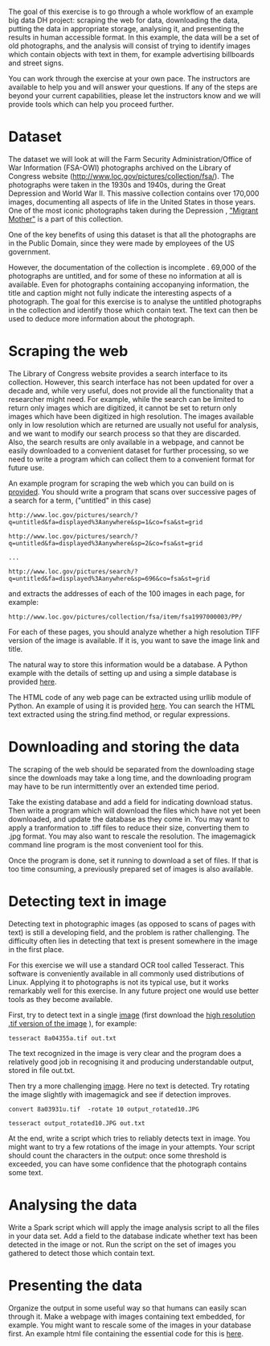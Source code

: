 
The goal of this exercise is to go through a whole workflow of an example big data DH project: scraping the web for data, downloading the data, putting the data in appropriate storage, analysing it, and presenting the results in human accessible format.  In this example, the data will be a set of old photographs, and the analysis will consist of trying to identify images which contain objects with text in them, for example advertising billboards and street signs.

You can work through the exercise at your own pace.  The instructors are available to help you and will answer your questions.  If any of the steps are beyond your current capabilities, please let the instructors know and we will provide tools which can help you proceed further.
 
# Dataset

The dataset we will look at will the Farm Security Administration/Office of War Information (FSA-OWI) photographs archived on the Library of Congress website (http://www.loc.gov/pictures/collection/fsa/). The photographs were taken in the 1930s and 1940s, during the Great Depression and World War II.  This massive collection contains over 170,000 images, documenting all aspects of life in the United States in those years.  One of the most iconic photographs taken during the Depression , ["Migrant Mother"](http://www.loc.gov/pictures/collection/fsa/item/fsa1998021539/PP/) is a part of this collection.

One of the key benefits of using this dataset is that all the photographs are in the Public Domain, since they were made by employees of the US government.

However, the documentation of the collection is incomplete .  69,000 of the photographs are untitled, and for some of these no information at all is available.  Even for photographs containing accopanying information, the title and caption might not fully indicate the interesting aspects of a photograph.  The goal for this exercise is to analyse the untitled photographs in the collection and identify those which contain text.  The text can then be used to deduce more information about the photograph. 

# Scraping the web

The Library of Congress website provides a search interface to its collection.  However, this search interface has not been updated for over a decade and, while very useful, does not provide all the functionality that a researcher might need.  For example, while the search can be limited to return only images which are digitized, it cannot be set to return only images which have been digitized in high resolution.  The images available only in low resolution  which are returned are usually not useful for analysis, and we want to modify our search process so that they are discarded.  
Also, the search results are only available in a webpage, and cannot be easily downloaded to a convenient dataset for further processing, so we need to write a program which can collect them to a convenient format for future use.

An example program for scraping the web which you can build on is [provided](/file). You should write a program that scans over successive pages of a search for a term, ("untitled" in this case)

`http://www.loc.gov/pictures/search/?q=untitled&fa=displayed%3Aanywhere&sp=1&co=fsa&st=grid`

`http://www.loc.gov/pictures/search/?q=untitled&fa=displayed%3Aanywhere&sp=2&co=fsa&st=grid`

`...`

`http://www.loc.gov/pictures/search/?q=untitled&fa=displayed%3Aanywhere&sp=696&co=fsa&st=grid`

and extracts the addresses of each of the 100 images in each page, for example:

`http://www.loc.gov/pictures/collection/fsa/item/fsa1997000003/PP/`

For each of these pages, you should analyze whether a high resolution TIFF version of the image is available. If it is, you want to save the image link and title.

The natural way to store this information would be a database.  A Python example with the details of setting up and using a simple database is provided [here](/exampledatabase).

The HTML code of any web page can be extracted using urllib module of Python.  An example of using it is provided [here](/exampleurllib).  You can search the HTML text extracted using the string.find method, or regular expressions. 

# Downloading and storing the data

The scraping of the web should be separated from the downloading stage since the downloads may take a long time, and the downloading program may have to be run intermittently over an extended time period.

Take the existing database and add a field for indicating download status.  Then write a program which will download the files which have not yet been downloaded, and update the database as they come in.  You may want to apply a tranformation to .tiff files to reduce their size, converting them to .jpg format.  You may also want to rescale the resolution.  The imagemagick command line program is the most convenient tool for this. 

Once the program is done, set it running to download a set of files.  If that is too time consuming, a previously prepared set of images is also available.

# Detecting text in image 
Detecting text in photographic images (as opposed to scans of pages with text) is still a developing field, and the problem is rather challenging.  The difficulty often lies in detecting that text is present somewhere in the image in the first place.

For this exercise we will use a standard OCR tool called Tesseract. This software is conveniently available in all commonly used distributions of Linux.  Applying it to photographs is not its typical use, but it works remarkably well for this exercise.  In any future project one would use better tools as they become available.

First, try to detect text in a single [image](http://loc.gov/pictures/resource/fsa.8a04355/) (first download the [high resolution .tif version of the image](http://cdn.loc.gov/master/pnp/fsa/8a04000/8a04300/8a04355a.tif) ), for example:

`tesseract 8a04355a.tif out.txt`

The text recognized in the image is very clear and the program does a relatively good job in recognising it and producing understandable output, stored in file out.txt. 

Then try a more challenging [image](http://www.loc.gov/pictures/collection/fsa/item/fsa1997003919/PP/). Here no text is detected.  Try rotating the image slightly with imagemagick and see if detection improves.

 `convert 8a03931u.tif  -rotate 10 output_rotated10.JPG`

 `tesseract output_rotated10.JPG out.txt` 

At the end, write a script which tries to reliably detects text in image. You might want to try a few rotations of the image in your attempts.  Your script should count the characters in the output: once some threshold is exceeded, you can have some confidence that the photograph contains some text.

# Analysing the data 
Write a Spark script which will apply the image analysis script to all the files in your data set.  Add a field to the database indicate whether text has been detected in the image or not.  Run the script on the set of images you gathered to detect those which contain text.

# Presenting the data 

Organize the output in some useful way so that humans can easily scan through it.  Make a webpage with images containing text embedded, for example.  You might want to rescale some of the images in your database first.  An example html file containing the essential code for this is [here](/link).









